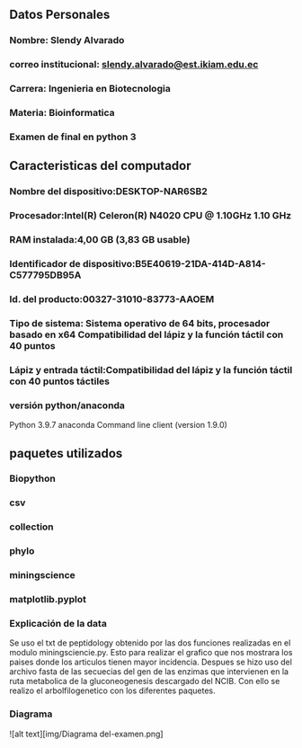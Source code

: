 ## Datos Personales 
### Nombre: Slendy Alvarado 
### correo institucional: slendy.alvarado@est.ikiam.edu.ec 
### Carrera: Ingenieria en Biotecnologia 
### Materia: Bioinformatica 
### Examen de final en python 3 

## Caracteristicas del computador 

### Nombre del dispositivo:DESKTOP-NAR6SB2	
### Procesador:Intel(R) Celeron(R) N4020 CPU @ 1.10GHz 1.10 GHz
### RAM instalada:4,00 GB (3,83 GB usable)
### Identificador de dispositivo:B5E40619-21DA-414D-A814-C577795DB95A
### Id. del producto:00327-31010-83773-AAOEM
### Tipo de sistema: Sistema operativo de 64 bits, procesador basado en x64	Compatibilidad del lápiz y la función táctil con 40 puntos 	
### Lápiz y entrada táctil:Compatibilidad del lápiz y la función táctil con 40 puntos táctiles
### versión python/anaconda
Python 3.9.7
anaconda Command line client (version 1.9.0)
## paquetes utilizados 
### Biopython  
### csv 
### collection 
### phylo
### miningscience 
### matplotlib.pyplot 
### Explicación de la data
Se uso el txt de peptidology obtenido por las dos funciones realizadas en el modulo miningsciencie.py. Esto para realizar el grafico que nos mostrara los paises donde los articulos tienen mayor incidencia.
Despues se hizo uso del archivo fasta de las secuecias del gen de las enzimas que intervienen en la ruta metabolica de la gluconeogenesis descargado del NCIB. Con ello se realizo el arbolfilogenetico con los diferentes paquetes.
### Diagrama 
![alt text][img/Diagrama del-examen.png]
